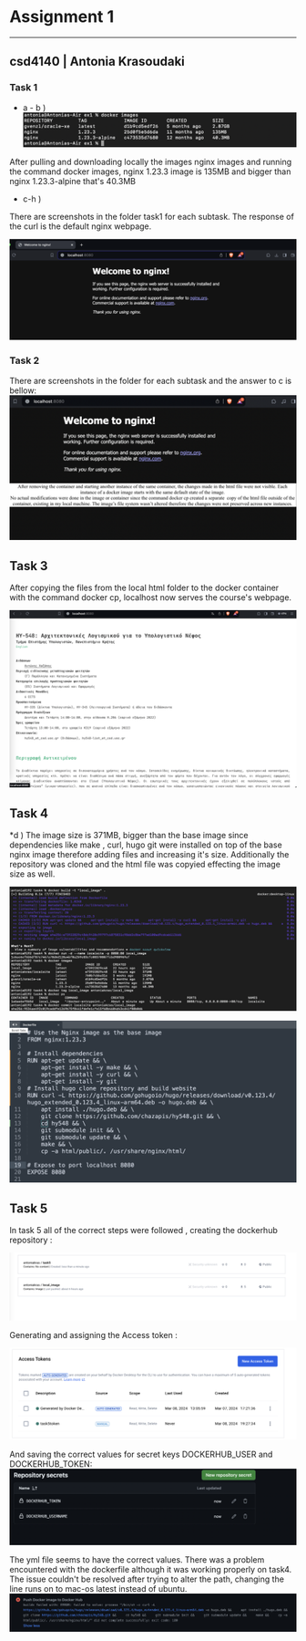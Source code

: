 # Assignment 1
---------------------
## csd4140 | Antonia Krasoudaki


### Task 1

* a - b )
![1](task1/a-b.png)

After pulling and downloading locally the images nginx images and running the command docker images, nginx 1.23.3 image is 135MB and bigger than nginx 1.23.3-alpine that's 40.3MB

* c-h )

There are screenshots in the folder task1 for each subtask. The response of the curl is the default nginx webpage.

![1](task1/localhost8080.png)


### Task 2
  There are screenshots in the folder for each subtask and the answer to c is bellow:
![1](task2/2_c.png)


## Task 3

After copying the files from the local html folder to the docker container with the command docker cp, localhost now serves the course's webpage.

![1](task3/task3_localhost.png)

## Task 4 

*d ) The image size is 371MB, bigger than the base image since dependencies like make , curl, hugo git were installed on top of the base nginx image
therefore adding files and increasing it's size. Additionally the repository was cloned and the html file was copyied effecting the image size as well.

![1](task4/4_build+run.png)


![1](task4/Dockerfile.png)

## Task 5

In task 5 all of the correct steps were followed , creating the dockerhub repository :

![1](task5/create_dockerhub_repo.png)

Generating and assigning the Access token : 

![1](task5/dockerhub_access_token.png)

And saving the correct values for secret keys DOCKERHUB_USER and DOCKERHUB_TOKEN:
![1](task5/github_secrets.png)

The yml file seems to have the correct values. There was a problem encountered with the dockerfile although it was working properly on task4.
The issue couldn't be resolved after trying to alter the path, changing the line runs on to mac-os latest instead of ubuntu.
![1](task5/workflow_error.png)








